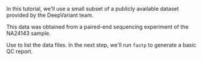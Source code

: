 <script>
import Link from "components/Link.svelte";
import Execute from "components/Execute.svelte";
</script>

In this tutorial, we'll use a small subset of a <Link href="https://console.cloud.google.com/storage/browser/deepvariant/case-study-testdata">publicly available dataset</Link> provided by the <Link href="https://github.com/google/deepvariant">DeepVariant</Link> team.

This data was obtained from a paired-end sequencing experiment of the <Link href="https://catalog.coriell.org/0/Sections/Search/Sample_Detail.aspx?Ref=NA24143&Product=DNA">NA24143</Link> sample.

Use <Execute inline command="ls" /> to list the data files. In the next step, we'll run `fastp` to generate a basic QC report.
